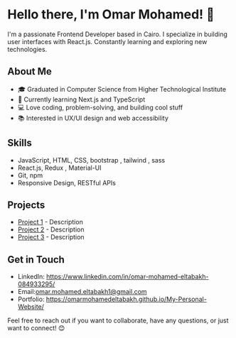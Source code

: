 # Hello there, I'm Omar Mohamed! 👋

I'm a passionate Frontend Developer based in Cairo. I specialize in building user interfaces with React.js. Constantly learning and exploring new technologies.

## About Me


- 🎓 Graduated in Computer Science from  Higher Technological Institute
- 🌱 Currently learning Next.js and TypeScript
- 💻 Love coding, problem-solving, and building cool stuff
- 📚 Interested in UX/UI design and web accessibility

## Skills

- JavaScript, HTML, CSS, bootstrap  , tailwind  , sass
- React.js, Redux , Material-UI 
- Git, npm
-  Responsive Design, RESTful APIs

## Projects

- [Project 1](link) - Description
- [Project 2](link) - Description
- [Project 3](link) - Description

## Get in Touch

- LinkedIn: https://www.linkedin.com/in/omar-mohamed-eltabakh-084933295/
- Email:omar.mohamed.eltabakh1@gmail.com
- Portfolio: https://omarmohamedeltabakh.github.io/My-Personal-Website/

Feel free to reach out if you want to collaborate, have any questions, or just want to connect! 😊
